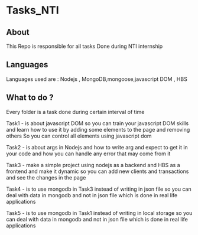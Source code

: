 # Tasks_NTI



## About

This Repo is responsible for all tasks Done during NTI internship


## Languages

Languages used are :  Nodejs , MongoDB,mongoose,javascript DOM , HBS

## What to do ?

Every folder is a task done during certain interval of time 

Task1 - is about javascript DOM so you can train your javascript DOM skills and 
        learn how to use it by adding some elements to the page and removing others 
        So you can control all elements using javascript dom

Task2 - is about args in Nodejs and how to write arg and expect to get it in your code 
        and how you can handle any error that may come from it 

Task3 - make a simple project using nodejs as a backend and HBS as a frontend 
        and make it dynamic so you can add new clients and transactions and 
        see the changes in the page

Task4 - is to use mongodb in Task3 instead of writing in json file so you can deal with 
        data in mongodb and not in json file which is done in real life applications
                              
Task5 - is to use mongodb in Task1 instead of writing in local storage so you can deal with 
        data in mongodb and not in json file which is done in real life applications
                              
